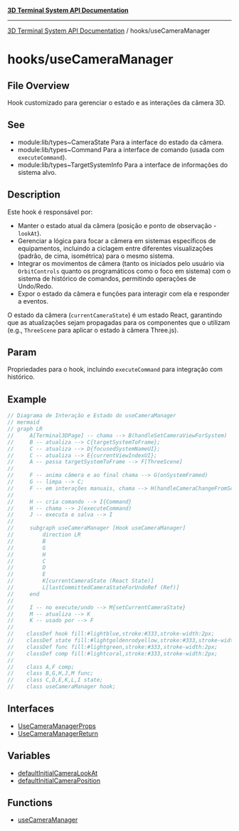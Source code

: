 [**3D Terminal System API Documentation**](../../README.md)

***

[3D Terminal System API Documentation](../../README.md) / hooks/useCameraManager

# hooks/useCameraManager

## File Overview

Hook customizado para gerenciar o estado e as interações da câmera 3D.

## See

 - module:lib/types~CameraState Para a interface do estado da câmera.
 - module:lib/types~Command Para a interface de comando (usada com `executeCommand`).
 - module:lib/types~TargetSystemInfo Para a interface de informações do sistema alvo.

## Description

Este hook é responsável por:
-   Manter o estado atual da câmera (posição e ponto de observação - `lookAt`).
-   Gerenciar a lógica para focar a câmera em sistemas específicos de equipamentos,
    incluindo a ciclagem entre diferentes visualizações (padrão, de cima, isométrica) para o mesmo sistema.
-   Integrar os movimentos de câmera (tanto os iniciados pelo usuário via `OrbitControls`
    quanto os programáticos como o foco em sistema) com o sistema de histórico de comandos,
    permitindo operações de Undo/Redo.
-   Expor o estado da câmera e funções para interagir com ela e responder a eventos.

O estado da câmera (`currentCameraState`) é um estado React, garantindo que as atualizações
sejam propagadas para os componentes que o utilizam (e.g., `ThreeScene` para aplicar
o estado à câmera Three.js).

## Param

Propriedades para o hook, incluindo `executeCommand` para integração com histórico.

## Example

```ts
// Diagrama de Interação e Estado do useCameraManager
// mermaid
// graph LR
//     A[Terminal3DPage] -- chama --> B(handleSetCameraViewForSystem)
//     B -- atualiza --> C{targetSystemToFrame};
//     C -- atualiza --> D{focusedSystemNameUI};
//     C -- atualiza --> E{currentViewIndexUI};
//     A -- passa targetSystemToFrame --> F[ThreeScene]
//
//     F -- anima câmera e ao final chama --> G(onSystemFramed)
//     G -- limpa --> C;
//     F -- em interações manuais, chama --> H(handleCameraChangeFromScene)
//
//     H -- cria comando --> I{Command}
//     H -- chama --> J(executeCommand)
//     J -- executa e salva --> I
//
//     subgraph useCameraManager [Hook useCameraManager]
//         direction LR
//         B
//         G
//         H
//         C
//         D
//         E
//         K[currentCameraState (React State)]
//         L[lastCommittedCameraStateForUndoRef (Ref)]
//     end
//
//     I -- no execute/undo --> M{setCurrentCameraState}
//     M -- atualiza --> K
//     K -- usado por --> F
//
//    classDef hook fill:#lightblue,stroke:#333,stroke-width:2px;
//    classDef state fill:#lightgoldenrodyellow,stroke:#333,stroke-width:2px;
//    classDef func fill:#lightgreen,stroke:#333,stroke-width:2px;
//    classDef comp fill:#lightcoral,stroke:#333,stroke-width:2px;
//
//    class A,F comp;
//    class B,G,H,J,M func;
//    class C,D,E,K,L,I state;
//    class useCameraManager hook;
```

## Interfaces

- [UseCameraManagerProps](interfaces/UseCameraManagerProps.md)
- [UseCameraManagerReturn](interfaces/UseCameraManagerReturn.md)

## Variables

- [defaultInitialCameraLookAt](variables/defaultInitialCameraLookAt.md)
- [defaultInitialCameraPosition](variables/defaultInitialCameraPosition.md)

## Functions

- [useCameraManager](functions/useCameraManager.md)
